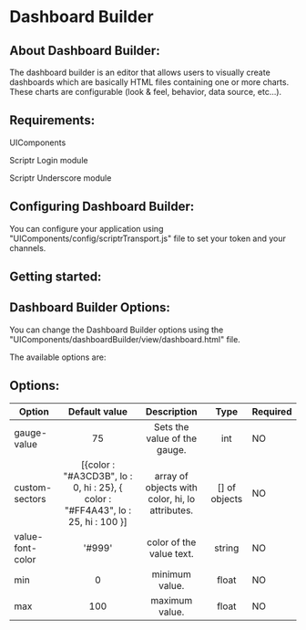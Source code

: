 # Dashboard Builder 

## About Dashboard Builder:
 
  The dashboard builder is an editor that allows users to visually create dashboards which are basically HTML files containing one or more charts. These charts are configurable (look & feel, behavior, data source, etc...).
  
  
## Requirements:

  UIComponents
  
  Scriptr Login module
  
  Scriptr Underscore module

## Configuring Dashboard Builder:
  
 You can configure your application using "UIComponents/config/scriptrTransport.js" file to set your token and your channels.
 
## Getting started:

  
## Dashboard Builder Options:

You can change the Dashboard Builder options using the "UIComponents/dashboardBuilder/view/dashboard.html" file.

The available options are:


## Options:

| Option        | Default value   | Description   | Type | Required   |
| ------------- |:-------------:|:-------------:|:-------------:|:----------|
  gauge-value     | 75	 | Sets the value of the gauge. | int | NO
  custom-sectors  | [{color : "#A3CD3B", lo : 0, hi : 25}, { color : "#FF4A43", lo : 25, hi : 100 }] | array of objects with color, hi, lo attributes. | [] of objects | NO
  value-font-color     | '#999'	 | color of the value text. | string | NO
  min       | 0    | 	minimum value.		| float | NO
  max       | 100    | 	maximum value.	| float | NO

 
